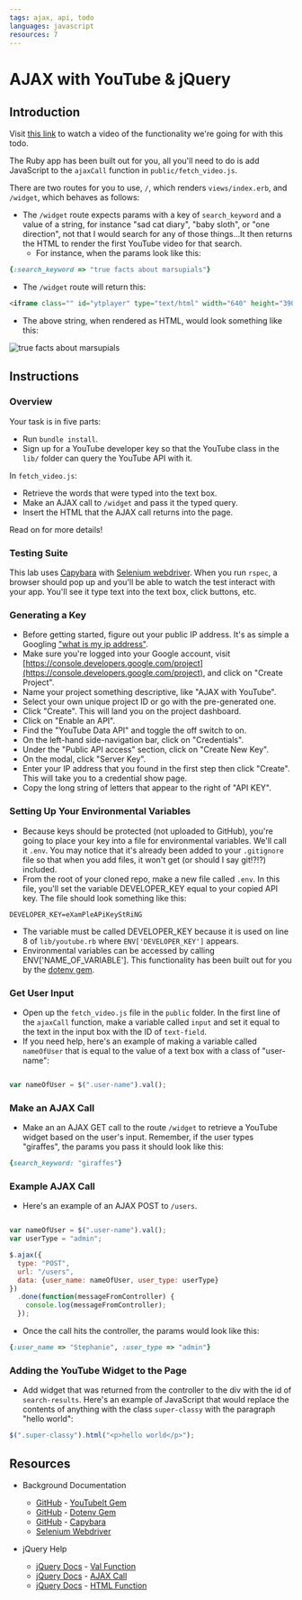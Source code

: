 ```yaml
---
tags: ajax, api, todo
languages: javascript 
resources: 7  
---
```


# AJAX with YouTube & jQuery

## Introduction

Visit [this link](http://ironboard-curriculum-content.s3.amazonaws.com/web-development/js-ajax-youtube-todo/ajax-youtube-example.mp4) to watch a video of the functionality we're going for with this todo.

The Ruby app has been built out for you, all you'll need to do is add JavaScript to the `ajaxCall` function in `public/fetch_video.js`. 

There are two routes for you to use, `/`, which renders `views/index.erb`, and `/widget`, which behaves as follows:

* The `/widget` route expects params with a key of `search_keyword` and a value of a string, for instance "sad cat diary", "baby sloth", or "one direction", not that I would search for any of those things...It then returns the HTML to render the first YouTube video for that search.
  * For instance, when the params look like this:

```ruby
{:search_keyword => "true facts about marsupials"}
```

  * The `/widget` route will return this:

```html
<iframe class="" id="ytplayer" type="text/html" width="640" height="390" src="http://www.youtube.com/embed/gNqQL-1gZF8" frameborder="0"></iframe>
```

  * The above string, when rendered as HTML, would look something like this:

![true facts about marsupials](https://s3-us-west-2.amazonaws.com/readme-photos/js-ajax-youtube-todo)

## Instructions

### Overview

Your task is in five parts:

* Run `bundle install`.
* Sign up for a YouTube developer key so that the YouTube class in the `lib/` folder can query the YouTube API with it.

In `fetch_video.js`:

* Retrieve the words that were typed into the text box.
* Make an AJAX call to `/widget` and pass it the typed query.
* Insert the HTML that the AJAX call returns into the page.

Read on for more details!

### Testing Suite

This lab uses [Capybara](https://github.com/jnicklas/capybara) with [Selenium webdriver](http://selenium.googlecode.com/svn/trunk/docs/api/rb/index.html). When you run `rspec`, a browser should pop up and you'll be able to watch the test interact with your app. You'll see it type text into the text box, click buttons, etc.

### Generating a Key

* Before getting started, figure out your public IP address. It's as simple a Googling ["what is my ip address"](https://www.google.com/search?q=what%20is%20my%20ip%20address).
* Make sure you're logged into your Google account, visit [https://console.developers.google.com/project](https://console.developers.google.com/project), and click on "Create Project".
* Name your project something descriptive, like "AJAX with YouTube".
* Select your own unique project ID or go with the pre-generated one.
* Click "Create". This will land you on the project dashboard.
* Click on "Enable an API".
* Find the "YouTube Data API" and toggle the off switch to on.
* On the left-hand side-navigation bar, click on "Credentials".
* Under the "Public API access" section, click on "Create New Key".
* On the modal, click "Server Key".
* Enter your IP address that you found in the first step then click "Create". This will take you to a credential show page.
* Copy the long string of letters that appear to the right of "API KEY".

### Setting Up Your Environmental Variables

* Because keys should be protected (not uploaded to GitHub), you're going to place your key into a file for environmental variables. We'll call it `.env`. You may notice that it's already been added to your `.gitignore` file so that when you add files, it won't get (or should I say git!?!?) included.
* From the root of your cloned repo, make a new file called `.env`. In this file, you'll set the variable DEVELOPER_KEY equal to your copied API key. The file should look something like this:

```
DEVELOPER_KEY=eXamPleAPiKeyStRiNG
```

* The variable must be called DEVELOPER_KEY because it is used on line 8 of `lib/youtube.rb` where `ENV['DEVELOPER_KEY']` appears.
* Environmental variables can be accessed by calling ENV['NAME_OF_VARIABLE']. This functionality has been built out for you by the [dotenv gem](https://github.com/bkeepers/dotenv).

### Get User Input

* Open up the `fetch_video.js` file in the `public` folder. In the first line of the `ajaxCall` function, make a variable called `input` and set it equal to the text in the input box with the ID of `text-field`. 
* If you need help, here's an example of making a variable called `nameOfUser` that is equal to the value of a text box with a class of "user-name":

```javascript

var nameOfUser = $(".user-name").val();

```

### Make an AJAX Call

* Make an an AJAX GET call to the route `/widget` to retrieve a YouTube widget based on the user's input. Remember, if the user types "giraffes", the params you pass it should look like this:

```ruby
{search_keyword: "giraffes"}
```

### Example AJAX Call

* Here's an example of an AJAX POST to `/users`.

```javascript

var nameOfUser = $(".user-name").val();
var userType = "admin";

$.ajax({
  type: "POST",
  url: "/users",
  data: {user_name: nameOfUser, user_type: userType}
})
  .done(function(messageFromController) {
    console.log(messageFromController);
  });
```

* Once the call hits the controller, the params would look like this:

```ruby
{:user_name => "Stephanie", :user_type => "admin"}
```

### Adding the YouTube Widget to the Page

* Add widget that was returned from the controller to the div with the id of `search-results`. Here's an example of JavaScript that would replace the contents of anything with the class `super-classy` with the paragraph "hello world":

```javascript
$(".super-classy").html("<p>hello world</p>");
```

## Resources

* Background Documentation
  * [GitHub](https://github.com/) - [YouTubeIt Gem](https://github.com/kylejginavan/youtube_it)
  * [GitHub](https://github.com/) - [Dotenv Gem](https://github.com/bkeepers/dotenv)
  * [GitHub](https://github.com/) - [Capybara](https://github.com/jnicklas/capybara)
  * [Selenium Webdriver](http://selenium.googlecode.com/svn/trunk/docs/api/rb/index.html)

* jQuery Help
  * [jQuery Docs](http://api.jquery.com/) - [Val Function](http://api.jquery.com/val/)
  * [jQuery Docs](http://api.jquery.com/) - [AJAX Call](http://api.jquery.com/jquery.ajax/)
  * [jQuery Docs](http://api.jquery.com/) - [HTML Function](http://api.jquery.com/html/)
